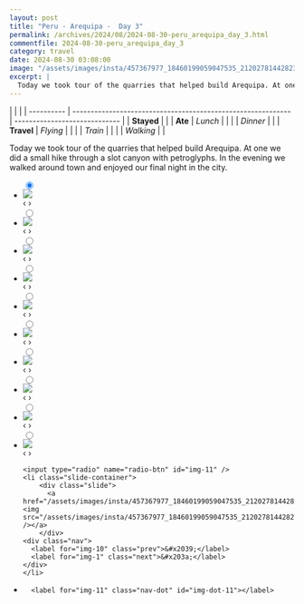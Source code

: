 ```yaml
---
layout: post
title: "Peru - Arequipa -  Day 3"
permalink: /archives/2024/08/2024-08-30-peru_arequipa_day_3.html
commentfile: 2024-08-30-peru_arequipa_day_3
category: travel
date: 2024-08-30 03:08:00
image: "/assets/images/insta/457367977_18460199059047535_2120278144282340303_n_18005569238634377.jpg"
excerpt: |
  Today we took tour of the quarries that helped build Arequipa. At one we did a small hike through a slot canyon with petroglyphs. In the evening we walked around town and enjoyed our final night in the city.
---
```


|            |                                                              |
| ---------- | ------------------------------------------------------------ | ----------------------------- |
| **Stayed** |  |
| **Ate**    | _Lunch_                                                      |          |
|            | _Dinner_                                                     |          |
| **Travel** | _Flying_                                                     |          |
|            | _Train_                                                      |          |
|            | _Walking_                                                    |          |


Today we took tour of the quarries that helped build Arequipa. At one we did a small hike through a slot canyon with petroglyphs. In the evening we walked around town and enjoyed our final night in the city.


<ul class="slides">
    <input type="radio" name="radio-btn" id="img-1" checked="checked" />
    <li class="slide-container">
        <div class="slide">
          <a href="/assets/images/insta/457381030_18460199080047535_9057947378997747629_n_18041063836991727.jpg"><img src="/assets/images/insta/457381030_18460199080047535_9057947378997747629_n_18041063836991727.jpg" /></a>
        </div>
    <div class="nav">
      <label for="img-11" class="prev">&#x2039;</label>
      <label for="img-2" class="next">&#x203a;</label>
    </div>
    </li>
        <input type="radio" name="radio-btn" id="img-2"  />
    <li class="slide-container">
        <div class="slide">
          <a href="/assets/images/insta/457108282_18460199089047535_558657640246254104_n_18029752853036822.jpg"><img src="/assets/images/insta/457108282_18460199089047535_558657640246254104_n_18029752853036822.jpg" /></a>
        </div>
    <div class="nav">
      <label for="img-1" class="prev">&#x2039;</label>
      <label for="img-3" class="next">&#x203a;</label>
    </div>
    </li>
        <input type="radio" name="radio-btn" id="img-3"  />
    <li class="slide-container">
        <div class="slide">
          <a href="/assets/images/insta/457506923_18460199101047535_5609173008944145983_n_18042776758960757.jpg"><img src="/assets/images/insta/457506923_18460199101047535_5609173008944145983_n_18042776758960757.jpg" /></a>
        </div>
    <div class="nav">
      <label for="img-2" class="prev">&#x2039;</label>
      <label for="img-4" class="next">&#x203a;</label>
    </div>
    </li>
        <input type="radio" name="radio-btn" id="img-4"  />
    <li class="slide-container">
        <div class="slide">
          <a href="/assets/images/insta/457389036_18460199110047535_7046528378863757065_n_18056636992684940.jpg"><img src="/assets/images/insta/457389036_18460199110047535_7046528378863757065_n_18056636992684940.jpg" /></a>
        </div>
    <div class="nav">
      <label for="img-3" class="prev">&#x2039;</label>
      <label for="img-5" class="next">&#x203a;</label>
    </div>
    </li>
        <input type="radio" name="radio-btn" id="img-5"  />
    <li class="slide-container">
        <div class="slide">
          <a href="/assets/images/insta/457618154_18460199119047535_3149211069972840302_n_18138274849346699.jpg"><img src="/assets/images/insta/457618154_18460199119047535_3149211069972840302_n_18138274849346699.jpg" /></a>
        </div>
    <div class="nav">
      <label for="img-4" class="prev">&#x2039;</label>
      <label for="img-6" class="next">&#x203a;</label>
    </div>
    </li>
        <input type="radio" name="radio-btn" id="img-6"  />
    <li class="slide-container">
        <div class="slide">
          <a href="/assets/images/insta/457376856_18460199131047535_4670699541868643677_n_18009705323354011.jpg"><img src="/assets/images/insta/457376856_18460199131047535_4670699541868643677_n_18009705323354011.jpg" /></a>
        </div>
    <div class="nav">
      <label for="img-5" class="prev">&#x2039;</label>
      <label for="img-7" class="next">&#x203a;</label>
    </div>
    </li>
        <input type="radio" name="radio-btn" id="img-7"  />
    <li class="slide-container">
        <div class="slide">
          <a href="/assets/images/insta/457314857_18460199140047535_1476263781990763768_n_18062184100635026.jpg"><img src="/assets/images/insta/457314857_18460199140047535_1476263781990763768_n_18062184100635026.jpg" /></a>
        </div>
    <div class="nav">
      <label for="img-6" class="prev">&#x2039;</label>
      <label for="img-8" class="next">&#x203a;</label>
    </div>
    </li>
        <input type="radio" name="radio-btn" id="img-8"  />
    <li class="slide-container">
        <div class="slide">
          <a href="/assets/images/insta/457396243_18460199152047535_1182650609805000075_n_17931400268808083.jpg"><img src="/assets/images/insta/457396243_18460199152047535_1182650609805000075_n_17931400268808083.jpg" /></a>
        </div>
    <div class="nav">
      <label for="img-7" class="prev">&#x2039;</label>
      <label for="img-9" class="next">&#x203a;</label>
    </div>
    </li>
        <input type="radio" name="radio-btn" id="img-9"  />
    <li class="slide-container">
        <div class="slide">
          <a href="/assets/images/insta/457401981_18460199161047535_4988073365351022831_n_17941796828763078.jpg"><img src="/assets/images/insta/457401981_18460199161047535_4988073365351022831_n_17941796828763078.jpg" /></a>
        </div>
    <div class="nav">
      <label for="img-8" class="prev">&#x2039;</label>
      <label for="img-10" class="next">&#x203a;</label>
    </div>
    </li>
        <input type="radio" name="radio-btn" id="img-10"  />
    <li class="slide-container">
        <div class="slide">
          <a href="/assets/images/insta/457697908_18460199170047535_5851306940254313204_n_18048612259731630.jpg"><img src="/assets/images/insta/457697908_18460199170047535_5851306940254313204_n_18048612259731630.jpg" /></a>
        </div>
    <div class="nav">
      <label for="img-9" class="prev">&#x2039;</label>
      <label for="img-11" class="next">&#x203a;</label>
    </div>
    </li>
    
    <input type="radio" name="radio-btn" id="img-11" />
    <li class="slide-container">
        <div class="slide">
          <a href="/assets/images/insta/457367977_18460199059047535_2120278144282340303_n_18005569238634377.jpg"><img src="/assets/images/insta/457367977_18460199059047535_2120278144282340303_n_18005569238634377.jpg" /></a>
        </div>
    <div class="nav">
      <label for="img-10" class="prev">&#x2039;</label>
      <label for="img-1" class="next">&#x203a;</label>
    </div>
    </li>
			
<li class="nav-dots">
      <label for="img-1" class="nav-dot" id="img-dot-1"></label>
      <label for="img-2" class="nav-dot" id="img-dot-2"></label>
      <label for="img-3" class="nav-dot" id="img-dot-3"></label>
      <label for="img-4" class="nav-dot" id="img-dot-4"></label>
      <label for="img-5" class="nav-dot" id="img-dot-5"></label>
      <label for="img-6" class="nav-dot" id="img-dot-6"></label>
      <label for="img-7" class="nav-dot" id="img-dot-7"></label>
      <label for="img-8" class="nav-dot" id="img-dot-8"></label>
      <label for="img-9" class="nav-dot" id="img-dot-9"></label>
      <label for="img-10" class="nav-dot" id="img-dot-10"></label>

      <label for="img-11" class="nav-dot" id="img-dot-11"></label>

</li>
</ul>        
             

		